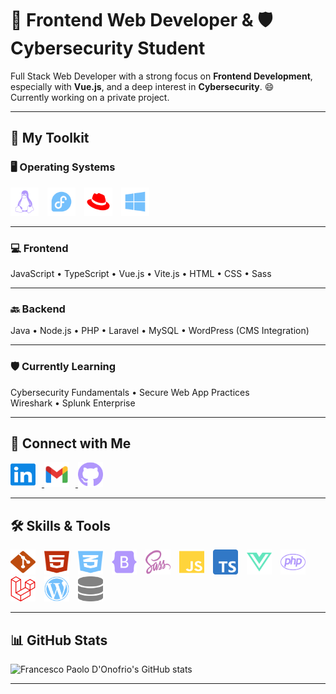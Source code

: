 # 🚀 Frontend Web Developer & 🛡️ Cybersecurity Student

Full Stack Web Developer with a strong focus on **Frontend Development**, especially with **Vue.js**, and a deep interest in **Cybersecurity**. 😄  
Currently working on a private project.

---

## 🧰 My Toolkit

### 🖥️ Operating Systems  
<p align="left">
  <img src="/images/linux.svg" alt="Linux" style="width: 45px; height: 45px; margin-right: 10px;">
  <img src="/images/fedora.svg" alt="Linux" style="width: 45px; height: 45px; margin-right: 10px;">
  <img src="/images/redhat.svg" alt="Redhat" style="width: 45px; height: 45px; margin-right: 10px;">
  <img src="/images/windows.svg" alt="Windows" style="width: 45px; height: 45px;">
</p>

---

### 💻 Frontend  
JavaScript • TypeScript • Vue.js • Vite.js • HTML • CSS • Sass  

---

### 🔙 Backend  
Java • Node.js • PHP • Laravel • MySQL • WordPress (CMS Integration)

---

### 🛡️ Currently Learning  
Cybersecurity Fundamentals • Secure Web App Practices  
Wireshark • Splunk Enterprise 

---

## 🔗 Connect with Me
<p align="left">
  <a href="https://www.linkedin.com/in/francesco-paolo-d-onofrio/">
    <img src="/images/linkedin.svg" alt="LinkedIn" style="width: 40px; height: 40px; margin-right: 10px;">
  </a>
  <a href="mailto:your.email@example.com">
    <img src="/images/gmail.svg" alt="Email" style="width: 40px; height: 40px; margin-right: 10px;">
  </a>
  <a href="https://github.com/francesco-paolo-donofrio">
    <img src="/images/github-brands-solid.svg" alt="GitHub" style="width: 40px; height: 40px;">
  </a>
</p>

---

## 🛠️ Skills & Tools
<p align="left">
  <img src="/images/git-alt.svg" alt="Git" style="width: 40px; height: 40px; margin-right: 10px;">
  <img src="/images/html5.svg" alt="HTML5" style="width: 40px; height: 40px; margin-right: 10px;">
  <img src="/images/css3-alt.svg" alt="CSS3" style="width: 40px; height: 40px; margin-right: 10px;">
  <img src="/images/bootstrap.svg" alt="Bootstrap" style="width: 40px; height: 40px; margin-right: 10px;">
  <img src="/images/sass.svg" alt="Sass" style="width: 40px; height: 40px; margin-right: 10px;">
  <img src="/images/js.svg" alt="JavaScript" style="width: 40px; height: 40px; margin-right: 10px;">
  <img src="/images/ts-logo-512.svg" alt="TypeScript" style="width: 40px; height: 40px; margin-right: 10px;">
  <img src="/images/vuejs.svg" alt="Vue.js" style="width: 40px; height: 40px; margin-right: 10px;">
  <img src="/images/php.svg" alt="PHP" style="width: 40px; height: 40px; margin-right: 10px;">
  <img src="/images/laravel.svg" alt="Laravel" style="width: 40px; height: 40px; margin-right: 10px;">
  <img src="/images/wordpress.svg" alt="WordPress" style="width: 40px; height: 40px; margin-right: 10px;">
  <img src="/images/database-solid.svg" alt="MySQL" style="width: 40px; height: 40px;">
</p>

---

## 📊 GitHub Stats
<img src="https://github-readme-stats.vercel.app/api?username=francesco-paolo-donofrio&show_icons=true&theme=transparent" alt="Francesco Paolo D'Onofrio's GitHub stats" width="850">

---
